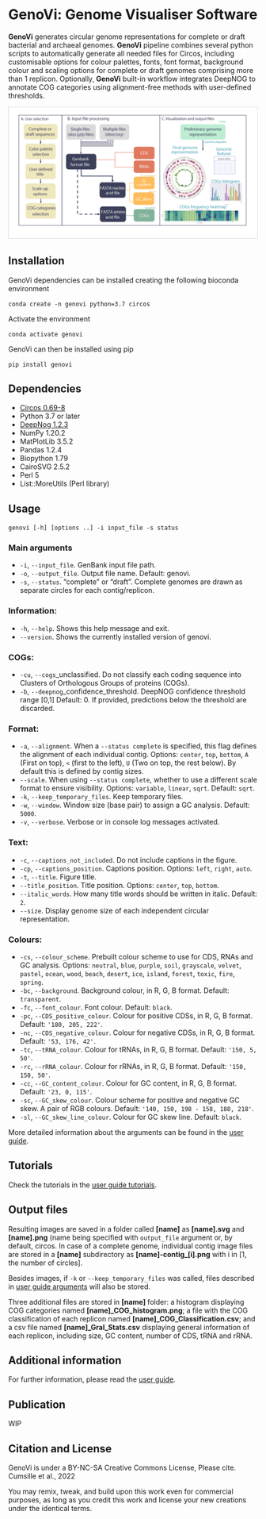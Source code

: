 # GenoVi: Genome Visualiser Software

**GenoVi** generates circular genome representations for complete or draft bacterial and archaeal genomes. **GenoVi** pipeline combines several python scripts to automatically generate all needed files for Circos, including customisable options for colour palettes, fonts, font format, background colour and scaling options for complete or draft genomes comprising more than 1 replicon. Optionally, **GenoVi** built-in workflow integrates DeepNOG to annotate COG categories using alignment-free methods with user-defined thresholds.

![Diagram](Figures/Diagram.png "Diagram")

## Installation

GenoVi dependencies can be installed creating the following bioconda environment

```
conda create -n genovi python=3.7 circos 
```
Activate the environment
```
conda activate genovi
```
GenoVi can then be installed using pip

```
pip install genovi
```
 
## Dependencies
* [Circos 0.69-8](http://www.circos.ca/software/ "Circos")
* Python 3.7 or later
* [DeepNog 1.2.3](https://github.com/univieCUBE/deepnog "DeepNOG")
* NumPy 1.20.2
* MatPlotLib 3.5.2
* Pandas 1.2.4
* Biopython 1.79
* CairoSVG 2.5.2
* Perl 5
* List::MoreUtils (Perl library)

## Usage <a name="usage"></a>


```
genovi [-h] [options ..] -i input_file -s status
```

### Main arguments
* `-i`, `--input_file`. GenBank input file path.
* `-o`, `--output_file`.  Output file name. Default: genovi.
* `-s`, `--status`. “complete” or “draft”. Complete genomes are drawn as separate circles for each contig/replicon.

### Information:
* `-h`, `--help`. Shows this help message and exit.
* `--version`. Shows the currently installed version of genovi.

### COGs:
* `-cu`, `--cogs`_unclassified. Do not classify each coding sequence into Clusters of Orthologous Groups of proteins (COGs).
* `-b`, `--deepnog`_confidence_threshold. DeepNOG confidence threshold range \[0,1\] Default: 0. If provided, predictions below the threshold are discarded.

### Format:
* `-a`, `--alignment`. When a `--status complete` is specified, this flag defines the alignment of each individual contig. Options: `center`, `top`, `bottom`, `A` (First on top), `<` (first to the left), `U` (Two on top, the rest below). By default this is defined by contig sizes.
* `--scale`. When using `--status complete`, whether to use a different scale format to ensure visibility. Options: `variable`, `linear`, `sqrt`. Default: `sqrt`.
* `-k`, `--keep_temporary_files`. Keep temporary files.
* `-w`, `--window`. Window size (base pair) to assign a GC analysis. Default: `5000`.
* `-v`, `--verbose`. Verbose or in console log messages activated.

### Text:
* `-c`, `--captions_not_included`.  Do not include captions in the figure.
* `-cp`, `--captions_position`. Captions position. Options: `left`, `right`, `auto`.
* `-t`, `--title`. Figure title.
* `--title_position`. Title position. Options: `center`, `top`, `bottom`.
* `--italic_words`. How many title words should be written in italic. Default: `2`.
* `--size`. Display genome size of each independent circular representation.

### Colours:
* `-cs`, `--colour_scheme`. Prebuilt colour scheme to use for CDS, RNAs and GC analysis. Options: `neutral`, `blue`, `purple`, `soil`, `grayscale`, `velvet`, `pastel`, `ocean`, `wood`, `beach`, `desert`, `ice`, `island`, `forest`, `toxic`, `fire`, `spring`.
* `-bc`, `--background`. Background colour, in R, G, B format. Default: `transparent`.
* `-fc`, `--font_colour`. Font colour. Default: `black`.
* `-pc`, `--CDS_positive_colour`. Colour for positive CDSs, in R, G, B format. Default: `'180, 205, 222'`.
* `-nc`, `--CDS_negative_colour`. Colour for negative CDSs, in R, G, B format. Default: `'53, 176, 42'`.
* `-tc`, `--tRNA_colour`. Colour for tRNAs, in R, G, B format. Default: `'150, 5, 50'`.
* `-rc`, `--rRNA_colour`. Colour for rRNAs, in R, G, B format. Default: `'150, 150, 50'`.
* `-cc`, `--GC_content_colour`. Colour for GC content, in R, G, B format. Default: `'23, 0, 115'`.
* `-sc`, `--GC_skew_colour`. Colour scheme for positive and negative GC skew. A pair of RGB colours. Default: `'140, 150, 198 - 158, 188, 218'`.
* `-sl`, `--GC_skew_line_colour`. Colour for GC skew line. Default: `black`.

More detailed information about the arguments can be found in the [user guide](https://github.com/robotoD/GenoVi/wiki/User-guide#arguments-).

## Tutorials

Check the tutorials in the [user guide tutorials](https://github.com/robotoD/GenoVi/wiki/User-guide#tutorials-).

## Output files  
Resulting images are saved in a folder called **\[name\]** as **\[name\].svg** and **\[name\].png** (name being specified with `output_file` argument or, by default, circos. In case of a complete genome, individual contig image files are stored in a **\[name\]** subdirectory as **\[name\]-contig_\[i\].png** with i in \[1, the number of circles\].

Besides images, if `-k` or `--keep_temporary_files` was called, files described in [user guide arguments](https://github.com/robotoD/GenoVi/wiki/User-guide#keep-temporary-files-) will also be stored. 

Three additional files are stored in **\[name\]** folder: a histogram displaying COG categories named **\[name\]_COG_histogram.png**; a file with the COG classification of each replicon named **\[name\]_COG_Classification.csv**; and a csv file named **\[name\]_Gral_Stats.csv** displaying general information of each replicon, including size, GC content, number of CDS, tRNA and rRNA.

## Additional information
For further information, please read the [user guide](https://github.com/robotoD/GenoVi/wiki/User-guide).

## Publication

WIP

## Citation and License

GenoVi is under a BY-NC-SA Creative Commons License, Please cite.
Cumsille et al., 2022 

You may remix, tweak, and build upon this work even for commercial purposes, as long as you credit this work and license your new creations under the identical terms. 
